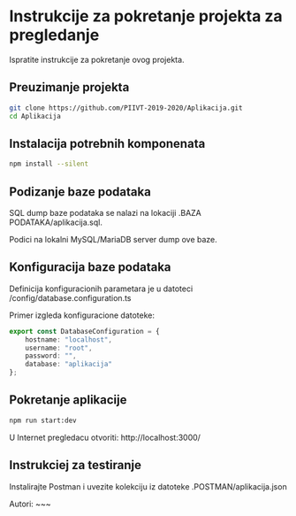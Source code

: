 # Instrukcije za pokretanje projekta za pregledanje

Ispratite instrukcije za pokretanje ovog projekta.

## Preuzimanje projekta

```sh
git clone https://github.com/PIIVT-2019-2020/Aplikacija.git
cd Aplikacija
```

## Instalacija potrebnih komponenata

```sh
npm install --silent
```

## Podizanje baze podataka

SQL dump baze podataka se nalazi na lokaciji .BAZA PODATAKA/aplikacija.sql.

Podici na lokalni MySQL/MariaDB server dump ove baze.

## Konfiguracija baze podataka

Definicija konfiguracionih parametara je u datoteci /config/database.configuration.ts

Primer izgleda konfiguracione datoteke:
```typescript
export const DatabaseConfiguration = {
    hostname: "localhost",
    username: "root",
    password: "",
    database: "aplikacija"
};
```

## Pokretanje aplikacije

```sh
npm run start:dev
```

U Internet pregledacu otvoriti: http://localhost:3000/

## Instrukciej za testiranje

Instalirajte Postman i uvezite kolekciju iz datoteke .POSTMAN/aplikacija.json

Autori: ~~~
